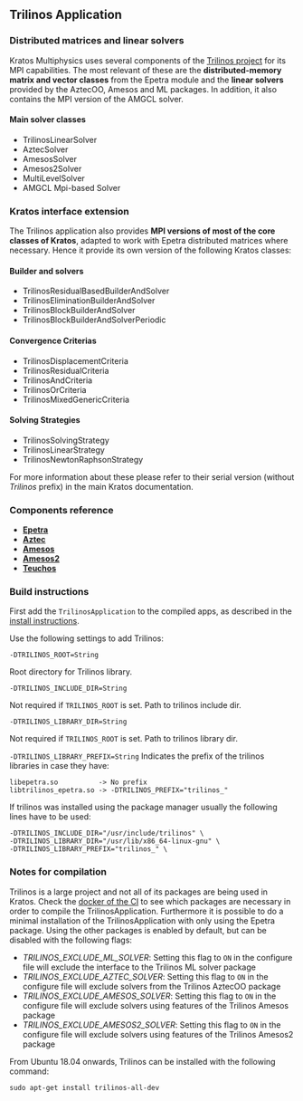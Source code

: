 ## Trilinos Application

### Distributed matrices and linear solvers

Kratos Multiphysics uses several components of the [Trilinos project](https://trilinos.org/) for its MPI capabilities. The most relevant of these are the __distributed-memory matrix and vector classes__ from the Epetra module and the __linear solvers__ provided by the AztecOO, Amesos and ML packages. In addition, it also contains the MPI version of the AMGCL solver.

#### Main solver classes
- TrilinosLinearSolver
- AztecSolver
- AmesosSolver
- Amesos2Solver
- MultiLevelSolver
- AMGCL Mpi-based Solver

### Kratos interface extension

The Trilinos application also provides __MPI versions of most of the core classes of Kratos__, adapted to work with Epetra distributed matrices where necessary. Hence it provide its own version of the following Kratos classes:

#### Builder and solvers
- TrilinosResidualBasedBuilderAndSolver
- TrilinosEliminationBuilderAndSolver
- TrilinosBlockBuilderAndSolver
- TrilinosBlockBuilderAndSolverPeriodic

#### Convergence Criterias
- TrilinosDisplacementCriteria
- TrilinosResidualCriteria
- TrilinosAndCriteria
- TrilinosOrCriteria
- TrilinosMixedGenericCriteria

#### Solving Strategies
- TrilinosSolvingStrategy
- TrilinosLinearStrategy
- TrilinosNewtonRaphsonStrategy

For more information about these please refer to their serial version (without _Trilinos_ prefix) in the main Kratos documentation.

### Components reference
* [__Epetra__](https://trilinos.github.io/epetra.html)
* [__Aztec__](https://trilinos.github.io/aztecoo.html)
* [__Amesos__](https://trilinos.github.io/amesos.html)
* [__Amesos2__](https://trilinos.github.io/amesos2.html)
* [__Teuchos__](https://trilinos.github.io/teuchos.html)


### Build instructions
First add the `TrilinosApplication` to the compiled apps, as described in the [install instructions](https://github.com/KratosMultiphysics/Kratos/blob/master/INSTALL.md#adding-applications).

Use the following settings to add Trilinos:

`-DTRILINOS_ROOT=String`

Root directory for Trilinos library.

`-DTRILINOS_INCLUDE_DIR=String`

Not required if `TRILINOS_ROOT` is set. Path to trilinos include dir.

`-DTRILINOS_LIBRARY_DIR=String`

Not required if `TRILINOS_ROOT` is set. Path to trilinos library dir.

`-DTRILINOS_LIBRARY_PREFIX=String`
Indicates the prefix of the trilinos libraries in case they have:
```
libepetra.so          -> No prefix
libtrilinos_epetra.so -> -DTRILINOS_PREFIX="trilinos_"
```
If trilinos was installed using the package manager usually the following lines have to be used:
```
-DTRILINOS_INCLUDE_DIR="/usr/include/trilinos" \
-DTRILINOS_LIBRARY_DIR="/usr/lib/x86_64-linux-gnu" \
-DTRILINOS_LIBRARY_PREFIX="trilinos_" \
```

### Notes for compilation
Trilinos is a large project and not all of its packages are being used in Kratos. Check the [docker of the CI](https://github.com/KratosMultiphysics/Kratos/blob/master/scripts/docker_files/docker_file_ci_ubuntu_20_04/DockerFile) to see which packages are necessary in order to compile the TrilinosApplication.
Furthermore it is possible to do a minimal installation of the TrilinosApplication with only using the Epetra package. Using the other packages is enabled by default, but can be disabled with the following flags:
- *TRILINOS_EXCLUDE_ML_SOLVER*: Setting this flag to `ON` in the configure file will exclude the interface to the Trilinos ML solver package
- *TRILINOS_EXCLUDE_AZTEC_SOLVER*: Setting this flag to `ON` in the configure file will exclude solvers from the Trilinos AztecOO package
- *TRILINOS_EXCLUDE_AMESOS_SOLVER*: Setting this flag to `ON` in the configure file will exclude solvers using features of the Trilinos Amesos package
- *TRILINOS_EXCLUDE_AMESOS2_SOLVER*: Setting this flag to `ON` in the configure file will exclude solvers using features of the Trilinos Amesos2 package


From Ubuntu 18.04 onwards, Trilinos can be installed with the following command:

```Shell
sudo apt-get install trilinos-all-dev
```


